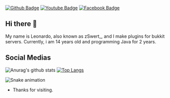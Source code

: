 [![Github Badge](https://img.shields.io/badge/-Github-000?style=flat-square&logo=Github&logoColor=white&link=https://github.com/Leonardo-ol/)](https://github.com/Leonardo-ol/)
[![Youtube Badge](https://img.shields.io/badge/-Youtube-red?style=flat-square&logo=Youtube&logoColor=white&link=https://youtube.com/channel/UCtnSTkS-W7LZuoZ4-g0iiHw)](https://youtube.com/channel/UCtnSTkS-W7LZuoZ4-g0iiHw)
[![Facebook Badge](https://img.shields.io/badge/-Facebook-blue?style=flat-square&logo=Facebook&logoColor=white&link=https:https://www.facebook.com/Leonardo.Oliveira45353)](https://www.facebook.com/Leonardo.Oliveira45353)

## Hi there 👋

My name is Leonardo, also known as zSwert_, and I make plugins for bukkit servers.
 Currently, i am 14 years old and programming Java for 2 years.

## Social Medias
![Anurag's github stats](https://github-readme-stats.vercel.app/api?username=Leonardo-ol&show_icons=true&theme=dark) 
[![Top Langs](https://github-readme-stats.vercel.app/api/top-langs/?username=Leonardo-ol&theme=dark)](https://github.com/anuraghazra/github-readme-stats)

![Snake animation](https://github.com/Leonardo-ol/Leonardo-ol/blob/output/github-contribution-grid-snake.svg)

- Thanks for visiting.  
